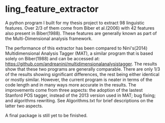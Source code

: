 # ling_feature_extractor
A python program I built for my thesis project to extract 98 linguistic features. Over 2/3 of them come from Biber et al.(2006) with 42 features also present in Biber(1988). These features are generally known as part of the Multi-Dimensional analysis framework.

The performance of this extractor has been compared to Nini's(2014) Multidimensional Analysis Tagger (MAT), a similar program that is based solely on Biber(1988) and can be accessed at: https://github.com/andreanini/multidimensionalanalysistagger. The results show that these two programs are generally comparable. There are only 1/3 of the results showing significant differences, the rest being either identical or mostly similar. However, the current program is neater in terms of the code length and in many ways more accurate in the results. The improvements come from three aspects: the adoption of the lastest Stanford POS tagger, instead of the 2013 version used in MAT; bug fixing; and algorithms rewriting. See Algorithms.txt for brief descriptions on the latter two aspects.  

A final package is still yet to be finished. 
